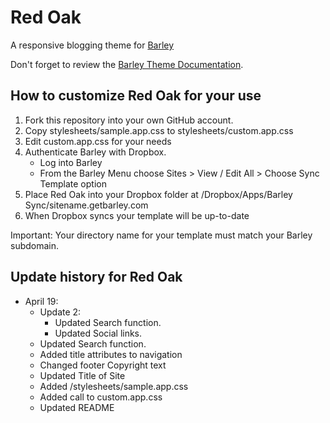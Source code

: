 Red Oak
======
A responsive blogging theme for [Barley](http://getbarley.com/)

Don't forget to review the [Barley Theme Documentation](http://plainmade.com/blog/5/draft-barley-template-documentation).

## How to customize Red Oak for your use

1. Fork this repository into your own GitHub account.
2. Copy stylesheets/sample.app.css to stylesheets/custom.app.css
3. Edit custom.app.css for your needs
4. Authenticate Barley with Dropbox.
	- Log into Barley
	- From the Barley Menu choose Sites > View / Edit All > Choose Sync Template option
5. Place Red Oak into your Dropbox folder at /Dropbox/Apps/Barley Sync/sitename.getbarley.com
6. When Dropbox syncs your template will be up-to-date

Important: Your directory name for your template must match your Barley subdomain.


## Update history for Red Oak

- April 19:
	- Update 2:
		- Updated Search function.
		- Updated Social links.
	- Updated Search function.
	- Added title attributes to navigation
	- Changed footer Copyright text
	- Updated Title of Site
	- Added /stylesheets/sample.app.css
	- Added call to custom.app.css
	- Updated README